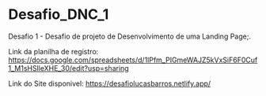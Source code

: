 # Desafio_DNC_1
 Desafio 1 - Desafio de projeto de Desenvolvimento de uma Landing Page;.

 Link da planilha de registro: https://docs.google.com/spreadsheets/d/1lPfm_PIGmeWAJZ5kVxSiF6F0Cuf1_M1sHSlleXHE_30/edit?usp=sharing

 Link do Site disponivel: https://desafiolucasbarros.netlify.app/
